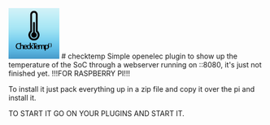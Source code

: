 <img src="https://raw.githubusercontent.com/davidedj10/checktemp/master/plugin.service.checktemp/icon.png" width="100px"/> # checktemp
Simple openelec plugin to show up the temperature of the SoC through a webserver running on ::8080, it's just not finished yet. !!!FOR RASPBERRY PI!!!

To install it just pack everything up in a zip file and copy it over the pi and install it.

TO START IT GO ON YOUR PLUGINS AND START IT.
